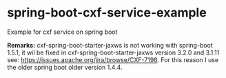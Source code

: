 # spring-boot-cxf-service-example
Example for cxf service  on spring boot 



**Remarks:**
cxf-spring-boot-starter-jaxws is not working with spring-boot 1.5.1, it wil be fixed in 
cxf-spring-boot-starter-jaxws version 3.2.0 and 3.1.11 see: https://issues.apache.org/jira/browse/CXF-7198.
For this reason I use the older spring boot older version 1.4.4.
